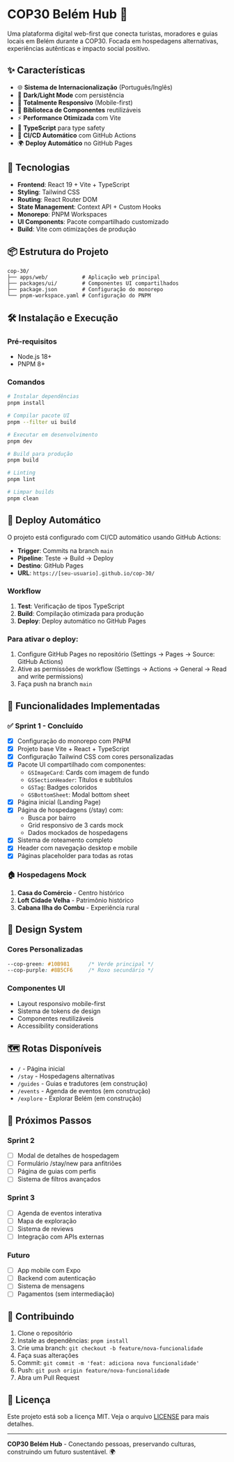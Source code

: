 # COP30 Belém Hub 🌱

Uma plataforma digital web-first que conecta turistas, moradores e guias locais em Belém durante a COP30. Focada em hospedagens alternativas, experiências autênticas e impacto social positivo.

## ✨ Características

- 🌐 **Sistema de Internacionalização** (Português/Inglês)
- 🎨 **Dark/Light Mode** com persistência
- 📱 **Totalmente Responsivo** (Mobile-first)
- 🧩 **Biblioteca de Componentes** reutilizáveis
- ⚡ **Performance Otimizada** com Vite
- 🎯 **TypeScript** para type safety
- 🚀 **CI/CD Automático** com GitHub Actions
- 🌍 **Deploy Automático** no GitHub Pages

## 🚀 Tecnologias

- **Frontend**: React 19 + Vite + TypeScript
- **Styling**: Tailwind CSS
- **Routing**: React Router DOM
- **State Management**: Context API + Custom Hooks
- **Monorepo**: PNPM Workspaces
- **UI Components**: Pacote compartilhado customizado
- **Build**: Vite com otimizações de produção

## 📦 Estrutura do Projeto

```
cop-30/
├── apps/web/           # Aplicação web principal
├── packages/ui/        # Componentes UI compartilhados
├── package.json        # Configuração do monorepo
└── pnpm-workspace.yaml # Configuração do PNPM
```

## 🛠️ Instalação e Execução

### Pré-requisitos
- Node.js 18+
- PNPM 8+

### Comandos

```bash
# Instalar dependências
pnpm install

# Compilar pacote UI
pnpm --filter ui build

# Executar em desenvolvimento
pnpm dev

# Build para produção
pnpm build

# Linting
pnpm lint

# Limpar builds
pnpm clean
```

## 🚀 Deploy Automático

O projeto está configurado com CI/CD automático usando GitHub Actions:

- **Trigger**: Commits na branch `main`
- **Pipeline**: Teste → Build → Deploy
- **Destino**: GitHub Pages
- **URL**: `https://[seu-usuario].github.io/cop-30/`

### Workflow
1. **Test**: Verificação de tipos TypeScript
2. **Build**: Compilação otimizada para produção
3. **Deploy**: Deploy automático no GitHub Pages

### Para ativar o deploy:
1. Configure GitHub Pages no repositório (Settings → Pages → Source: GitHub Actions)
2. Ative as permissões de workflow (Settings → Actions → General → Read and write permissions)
3. Faça push na branch `main`

## 🌟 Funcionalidades Implementadas

### ✅ Sprint 1 - Concluído
- [x] Configuração do monorepo com PNPM
- [x] Projeto base Vite + React + TypeScript
- [x] Configuração Tailwind CSS com cores personalizadas
- [x] Pacote UI compartilhado com componentes:
  - `GSImageCard`: Cards com imagem de fundo
  - `GSSectionHeader`: Títulos e subtítulos
  - `GSTag`: Badges coloridos
  - `GSBottomSheet`: Modal bottom sheet
- [x] Página inicial (Landing Page)
- [x] Página de hospedagens (/stay) com:
  - Busca por bairro
  - Grid responsivo de 3 cards mock
  - Dados mockados de hospedagens
- [x] Sistema de roteamento completo
- [x] Header com navegação desktop e mobile
- [x] Páginas placeholder para todas as rotas

### 🏠 Hospedagens Mock
1. **Casa do Comércio** - Centro histórico
2. **Loft Cidade Velha** - Patrimônio histórico
3. **Cabana Ilha do Combu** - Experiência rural

## 🎨 Design System

### Cores Personalizadas
```css
--cop-green: #10B981      /* Verde principal */
--cop-purple: #8B5CF6     /* Roxo secundário */
```

### Componentes UI
- Layout responsivo mobile-first
- Sistema de tokens de design
- Componentes reutilizáveis
- Accessibility considerations

## 🗺️ Rotas Disponíveis

- `/` - Página inicial
- `/stay` - Hospedagens alternativas
- `/guides` - Guias e tradutores (em construção)
- `/events` - Agenda de eventos (em construção)
- `/explore` - Explorar Belém (em construção)

## 🚧 Próximos Passos

### Sprint 2
- [ ] Modal de detalhes de hospedagem
- [ ] Formulário /stay/new para anfitriões
- [ ] Página de guias com perfis
- [ ] Sistema de filtros avançados

### Sprint 3
- [ ] Agenda de eventos interativa
- [ ] Mapa de exploração
- [ ] Sistema de reviews
- [ ] Integração com APIs externas

### Futuro
- [ ] App mobile com Expo
- [ ] Backend com autenticação
- [ ] Sistema de mensagens
- [ ] Pagamentos (sem intermediação)

## 🤝 Contribuindo

1. Clone o repositório
2. Instale as dependências: `pnpm install`
3. Crie uma branch: `git checkout -b feature/nova-funcionalidade`
4. Faça suas alterações
5. Commit: `git commit -m 'feat: adiciona nova funcionalidade'`
6. Push: `git push origin feature/nova-funcionalidade`
7. Abra um Pull Request

## 📝 Licença

Este projeto está sob a licença MIT. Veja o arquivo [LICENSE](LICENSE) para mais detalhes.

---

**COP30 Belém Hub** - Conectando pessoas, preservando culturas, construindo um futuro sustentável. 🌍
